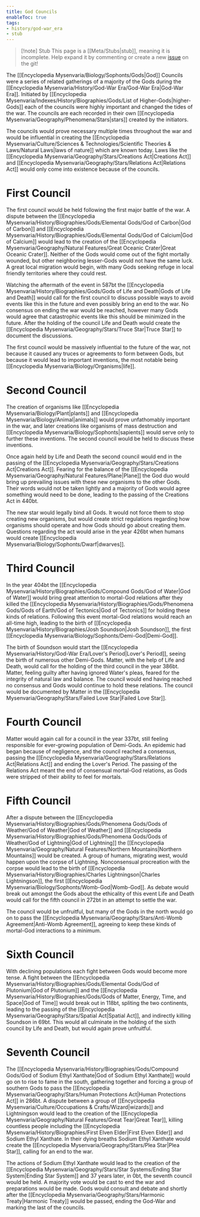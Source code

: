 ```yaml
---
title: God Councils
enableToc: true
tags:
- history/god-war_era
- stub
---
```


> [!note] Stub
> This page is a [[Meta/Stubs|stub]], meaning it is incomplete. Help expand it by commenting or create a new [issue](https://github.com/RagtimeGal/quartz--encyclopedia-mysenvaria/issues/new/choose) on the git!

The [[Encyclopedia Mysenvaria/Biology/Sophonts/Gods|God]] Councils were a series of related gatherings of a majority of the Gods during the [[Encyclopedia Mysenvaria/History/God-War Era/God-War Era|God-War Era]]. Initiated by [[Encyclopedia Mysenvaria/Indexes/History/Biographies/Gods/List of Higher-Gods|higher-Gods]] each of the councils were highly important and changed the tides of the war. The councils are each recorded in their own [[Encyclopedia Mysenvaria/Geography/Phenomena/Stars|stars]] created by the initiators. 

The councils would prove necessary multiple times throughout the war and would be influential in creating the [[Encyclopedia Mysenvaria/Culture/Sciences & Technologies/Scientific Theories & Laws/Natural Laws|laws of nature]] which are known today. Laws like the [[Encyclopedia Mysenvaria/Geography/Stars/Creations Act|Creations Act]] and [[Encyclopedia Mysenvaria/Geography/Stars/Relations Act|Relations Act]] would only come into existence because of the councils. 
# First Council
The first council would be held following the first major battle of the war. A dispute between the [[Encyclopedia Mysenvaria/History/Biographies/Gods/Elemental Gods/God of Carbon|God of Carbon]] and [[Encyclopedia Mysenvaria/History/Biographies/Gods/Elemental Gods/God of Calcium|God of Calcium]] would lead to the creation of the [[Encyclopedia Mysenvaria/Geography/Natural Features/Great Oceanic Crater|Great Oceanic Crater]]. Neither of the Gods would come out of the fight mortally wounded, but other neighboring lesser-Gods would not have the same luck. A great local migration would begin, with many Gods seeking refuge in local friendly territories where they could rest.

Watching the aftermath of the event in 587bt the [[Encyclopedia Mysenvaria/History/Biographies/Gods/Gods of Life and Death|Gods of Life and Death]] would call for the first council to discuss possible ways to avoid events like this in the future and even possibly bring an end to the war. No consensus on ending the war would be reached, however many Gods would agree that catastrophic events like this should be minimized in the future. After the holding of the council Life and Death would create the [[Encyclopedia Mysenvaria/Geography/Stars/Truce Star|Truce Star]] to document the discussions.

The first council would be massively influential to the future of the war, not because it caused any truces or agreements to form between Gods, but because it would lead to important inventions, the most notable being [[Encyclopedia Mysenvaria/Biology/Organisms|life]].
# Second Council
The creation of organisms like [[Encyclopedia Mysenvaria/Biology/Plant|plants]] and [[Encyclopedia Mysenvaria/Biology/Animal|animals]] would prove unfathomably important in the war, and later creations like organisms of mass destruction and [[Encyclopedia Mysenvaria/Biology/Sophonts|sapients]] would serve only to further these inventions. The second council would be held to discuss these inventions.

Once again held by Life and Death the second council would end in the passing of the [[Encyclopedia Mysenvaria/Geography/Stars/Creations Act|Creations Act]]. Fearing for the balance of the [[Encyclopedia Mysenvaria/Geography/Natural Features/Plane|Plane]] the God duo would bring up prevailing issues with these new organisms to the other Gods. Their words would not be taken lightly and a majority of Gods would agree something would need to be done, leading to the passing of the Creations Act in 440bt.

The new star would legally bind all Gods. It would not force them to stop creating new organisms, but would create strict regulations regarding how organisms should operate and how Gods should go about creating them. Questions regarding the act would arise in the year 426bt when humans would create [[Encyclopedia Mysenvaria/Biology/Sophonts/Dwarf|dwarves]]. 
# Third Council
In the year 404bt the [[Encyclopedia Mysenvaria/History/Biographies/Gods/Compound Gods/God of Water|God of Water]] would bring great attention to mortal-God relations after they killed the [[Encyclopedia Mysenvaria/History/Biographies/Gods/Phenomena Gods/Gods of Earth/God of Tectonics|God of Tectonics]] for holding these kinds of relations. Following this event mortal-God relations would reach an all-time high, leading to the birth of [[Encyclopedia Mysenvaria/History/Biographies/Josh Soundson|Josh Soundson]], the first [[Encyclopedia Mysenvaria/Biology/Sophonts/Demi-God|Demi-God]]. 

The birth of Soundson would start the [[Encyclopedia Mysenvaria/History/God-War Era/Lover's Period|Lover's Period]], seeing the birth of numerous other Demi-Gods. Matter, with the help of Life and Death, would call for the holding of the third council in the year 386bt. Matter, feeling guilty after having ignored Water's pleas, feared for the integrity of natural law and balance. The council would end having reached no consensus and Gods would continue to hold these relations. The council would be documented by Matter in the [[Encyclopedia Mysenvaria/Geography/Stars/Failed Love Star|Failed Love Star]].
# Fourth Council
Matter would again call for a council in the year 337bt, still feeling responsible for ever-growing population of Demi-Gods. An epidemic had began because of negligence, and the council reached a consensus, passing the [[Encyclopedia Mysenvaria/Geography/Stars/Relations Act|Relations Act]] and ending the Lover's Period. The passing of the Relations Act meant the end of consensual mortal-God relations, as Gods were stripped of their ability to feel for mortals.
# Fifth Council
After a dispute between the [[Encyclopedia Mysenvaria/History/Biographies/Gods/Phenomena Gods/Gods of Weather/God of Weather|God of Weather]] and [[Encyclopedia Mysenvaria/History/Biographies/Gods/Phenomena Gods/Gods of Weather/God of Lightning|God of Lightning]] the [[Encyclopedia Mysenvaria/Geography/Natural Features/Northern Mountains|Northern Mountains]] would be created. A group of humans, migrating west, would happen upon the corpse of Lightning. Nonconsensual procreation with the corpse would lead to the birth of [[Encyclopedia Mysenvaria/History/Biographies/Charles Lightningson|Charles Lightningson]], the first [[Encyclopedia Mysenvaria/Biology/Sophonts/Womb-God|Womb-God]]. As debate would break out amongst the Gods about the ethicality of this event Life and Death would call for the fifth council in 272bt in an attempt to settle the war.

The council would be unfruitful, but many of the Gods in the north would go on to pass the [[Encyclopedia Mysenvaria/Geography/Stars/Anti-Womb Agreement|Anti-Womb Agreement]], agreeing to keep these kinds of mortal-God interactions to a minimum.
# Sixth Council
With declining populations each fight between Gods would become more tense. A fight between the [[Encyclopedia Mysenvaria/History/Biographies/Gods/Elemental Gods/God of Plutonium|God of Plutonium]] and the [[Encyclopedia Mysenvaria/History/Biographies/Gods/Gods of Matter, Energy, Time, and Space|God of Time]] would break out in 118bt, spliting the two continents, leading to the passing of the [[Encyclopedia Mysenvaria/Geography/Stars/Spatial Act|Spatial Act]], and indirectly killing Soundson in 69bt. This would all culminate in the holding of the sixth council by Life and Death, but would again prove unfruitful.
# Seventh Council
The [[Encyclopedia Mysenvaria/History/Biographies/Gods/Compound Gods/God of Sodium Ethyl Xanthate|God of Sodium Ethyl Xanthate]] would go on to rise to fame in the south, gathering together and forcing a group of southern Gods to pass the [[Encyclopedia Mysenvaria/Geography/Stars/Human Protections Act|Human Protections Act]] in 286bt. A dispute between a group of [[Encyclopedia Mysenvaria/Culture/Occupations & Crafts/Wizard|wizards]] and Lightningson would lead to the creation of the [[Encyclopedia Mysenvaria/Geography/Natural Features/Great Tear|Great Tear]], killing countless people including the [[Encyclopedia Mysenvaria/History/Biographies/First Elven Elder|First Elven Elder]] and Sodium Ethyl Xanthate. In their dying breaths Sodium Ethyl Xanthate would create the [[Encyclopedia Mysenvaria/Geography/Stars/Plea Star|Plea Star]], calling for an end to the war.

The actions of Sodium Ethyl Xanthate would lead to the creation of the [[Encyclopedia Mysenvaria/Geography/Stars/Star Systems/Ending Star System|Ending Star System]] and 37 years later, in 0bt, the seventh council would be held. A majority vote would be cast to end the war and preparations would be made. Gods would consult and debate and shortly after the [[Encyclopedia Mysenvaria/Geography/Stars/Harmonic Treaty|Harmonic Treaty]] would be passed, ending the God-War and marking the last of the councils.